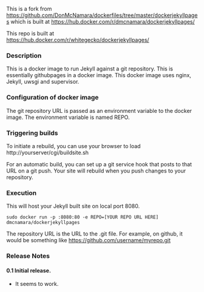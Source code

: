 This is a fork from https://github.com/DonMcNamara/dockerfiles/tree/master/dockerjekyllpages which is built at https://hub.docker.com/r/dmcnamara/dockerjekyllpages/

This repo is built at https://hub.docker.com/r/whitegecko/dockerjekyllpages/

### Description
This is a docker image to run Jekyll against a git repository. This is essentially githubpages in a docker image. This docker image uses nginx, Jekyll, uwsgi and supervisor.

### Configuration of docker image
The git repository URL is passed as an environment variable to the docker image. The environment variable is named REPO.

### Triggering builds
To initiate a rebuild, you can use your browser to load http://yourserver/cgi/buildsite.sh

For an automatic build, you can set up a git service hook that posts to that URL on a git push. Your site will rebuild when you push changes to your repository.


### Execution
This will host your Jekyll built site on local port 8080.
```
sudo docker run -p :8080:80 -e REPO=[YOUR REPO URL HERE] dmcnamara/dockerjekyllpages
```

The repository URL is the URL to the .git file. For example, on github, it would be something like https://github.com/username/myrepo.git

### Release Notes

#### 0.1 Initial release.
* It seems to work.
